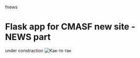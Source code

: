 fnews
# Flask app for CMASF new site - NEWS part

under constraction
![Как-то так](http://www.forecast.ru/images/newsadm0.png)
